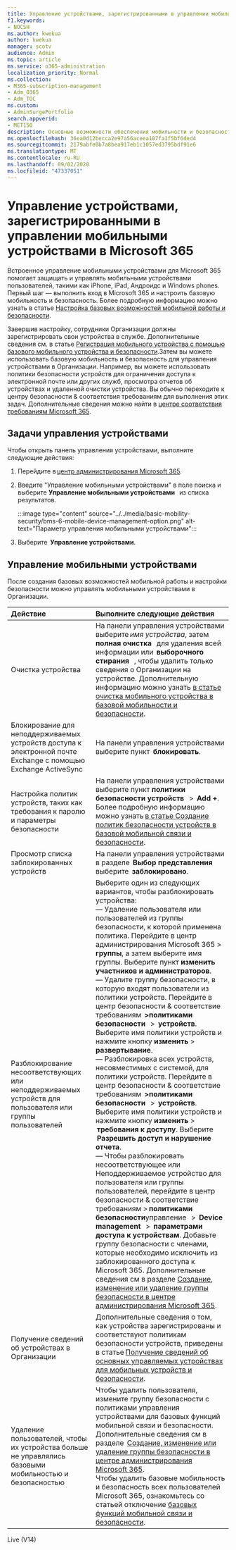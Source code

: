 ```yaml
---
title: Управление устройствами, зарегистрированными в управлении мобильными устройствами в Microsoft 365
f1.keywords:
- NOCSH
ms.author: kwekua
author: kwekua
manager: scotv
audience: Admin
ms.topic: article
ms.service: o365-administration
localization_priority: Normal
ms.collection:
- M365-subscription-management
- Adm_O365
- Adm_TOC
ms.custom:
- AdminSurgePortfolio
search.appverid:
- MET150
description: Основные возможности обеспечения мобильности и безопасности обеспечивают безопасность и управление мобильными устройствами.
ms.openlocfilehash: 36ea0d12becca2e97a56aceea107fa1f5bf6ded4
ms.sourcegitcommit: 2179abfe0b7a8bea917eb1c1057ed3795bdf91e6
ms.translationtype: MT
ms.contentlocale: ru-RU
ms.lasthandoff: 09/02/2020
ms.locfileid: "47337051"
---
```

# <a name="manage-devices-enrolled-in-mobile-device-management-in-microsoft-365"></a>Управление устройствами, зарегистрированными в управлении мобильными устройствами в Microsoft 365

Встроенное управление мобильными устройствами для Microsoft 365 помогает защищать и управлять мобильными устройствами пользователей, такими как iPhone, iPad, Андроидс и Windows phones. Первый шаг — выполнить вход в Microsoft 365 и настроить базовую мобильность и безопасность. Более подробную информацию можно узнать в статье [Настройка базовых возможностей мобильной работы и безопасности](set-up-basic-mobility-and-security.md).

Завершив настройку, сотрудники Организации должны зарегистрировать свои устройства в службе. Дополнительные сведения см. в статье [Регистрация мобильного устройства с помощью базового мобильного устройства и безопасности](enroll-your-mobile-device-using-basic-mobility-and-security.md).Затем вы можете использовать базовую мобильность и безопасность для управления устройствами в Организации. Например, вы можете использовать политики безопасности устройств для ограничения доступа к электронной почте или других служб, просмотра отчетов об устройствах и удаленной очистки устройства. Вы обычно переходите к центру безопасности & соответствия требованиям для выполнения этих задач. Дополнительные сведения можно найти в [центре соответствия требованиям Microsoft 365](https://support.microsoft.com/office/7e696a40-b86b-4a20-afcc-559218b7b1b8).

## <a name="device-management-tasks"></a>Задачи управления устройствами

Чтобы открыть панель управления устройствами, выполните следующие действия:

1. Перейдите в [центр администрирования Microsoft 365](https://support.microsoft.com/office/758befc4-0888-4009-9f14-0d147402fd23).
    
2. Введите "Управление мобильными устройствами" в поле поиска и выберите **Управление мобильными устройствами**   из списка результатов.

    :::image type="content" source="../../media/basic-mobility-security/bms-6-mobile-device-management-option.png" alt-text="Параметр управления мобильными устройствами":::

3. Выберите  **Управление устройствами**.

## <a name="manage-mobile-devices"></a>Управление мобильными устройствами
    
После создания базовых возможностей мобильной работы и настройки безопасности можно управлять мобильными устройствами в Организации.

|**Действие**|**Выполните следующие действия**|
|:----------------|:------------------------------------------------------------------------------|
|Очистка устройства |На панели управления устройствами выберите *имя устройства*, затем  **полная очистка**   для удаления всей информации или  **выборочного стирания**   , чтобы удалить только сведения о Организации на устройстве. Дополнительную информацию можно узнать [в статье очистка мобильного устройства в базовой мобильности и безопасности](wipe-mobile-device.md).|
|Блокирование для неподдерживаемых устройств доступа к электронной почте Exchange с помощью Exchange ActiveSync |На панели управления устройствами выберите пункт  **блокировать**. |
|Настройка политик устройств, таких как требования к паролю и параметры безопасности |На панели управления устройствами выберите пункт **политики безопасности устройств**   >  **Add +**. Более подробную информацию можно узнать [в статье Создание политик безопасности устройств в базовой мобильной связи и безопасности](create-device-security-policies-in-basic-mmobility-and-security.md).|
|Просмотр списка заблокированных устройств  |На панели управления устройствами в разделе  **Выбор представления**   выберите  **заблокировано**. |
|Разблокирование несоответствующих или неподдерживаемых устройств для пользователя или группы пользователей  |Выберите один из следующих вариантов, чтобы разблокировать устройства:<br/>— Удаление пользователя или пользователей из группы безопасности, к которой применена политика. Перейдите в центр администрирования Microsoft 365 > **группы**, а затем выберите имя группы. Выберите пункт **изменить участников и администраторов**.<br/>— Удалите группу безопасности, в которую входят пользователи из политики устройств. Перейдите в центр безопасности & соответствие требованиям  **>политиками безопасности**   >  **устройств**. Выберите имя политики устройств и нажмите кнопку **изменить**  >  **развертывание**.<br/>— Разблокировка всех устройств, несовместимых с системой, для политики устройств. Перейдите в центр безопасности & соответствие требованиям  **>политиками безопасности**   >  **устройств**. Выберите имя политики устройств и нажмите кнопку **изменить**  >  **требования к доступу**. Выберите  **Разрешить доступ и нарушение отчета**.<br/>— Чтобы разблокировать несоответствующее или Неподдерживаемое устройство для пользователя или группы пользователей, перейдите в центр безопасности & соответствие требованиям > **политиками безопасности**управление   >  **Device management**   >  **параметрами доступа к устройствам**. Добавьте группу безопасности с членами, которые необходимо исключить из заблокированного доступа к Microsoft 365. Дополнительные сведения см в разделе [Создание, изменение или удаление группы безопасности в центре администрирования Microsoft 365](https://support.microsoft.com/office/55c96b32-e086-4c9e-948b-a018b44510cb).|
|Получение сведений об устройствах в Организации  |Дополнительные сведения о том, как устройства зарегистрированы и соответствуют политикам безопасности устройств, приведены в статье [Получение сведений об основных управляемых устройствах для мобильных устройств и безопасности](get-details-about-basic-mobility-and-security-managed-devices.md).|
|Удаление пользователей, чтобы их устройства больше не управлялись базовыми мобильностью и безопасностью |Чтобы удалить пользователя, измените группу безопасности с политиками управления устройствами для базовых функций мобильной связи и безопасности. Дополнительные сведения см в разделе  [Создание, изменение или удаление группы безопасности в центре администрирования Microsoft 365](https://support.microsoft.com/office/55c96b32-e086-4c9e-948b-a018b44510cb).<br/>Чтобы удалить базовые мобильность и безопасность всех пользователей Microsoft 365, ознакомьтесь со статьей отключение [базовых функций мобильной связи и безопасности](turn-off-basic-mobility-and-security.md).|

Live (V14)